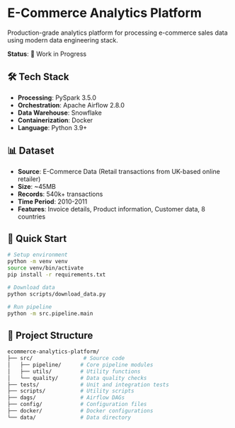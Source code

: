 # E-Commerce Analytics Platform

Production-grade analytics platform for processing e-commerce sales data using modern data engineering stack.

**Status**: 🚧 Work in Progress

## 🛠️ Tech Stack

- **Processing**: PySpark 3.5.0
- **Orchestration**: Apache Airflow 2.8.0
- **Data Warehouse**: Snowflake
- **Containerization**: Docker
- **Language**: Python 3.9+

## 📊 Dataset

- **Source**: E-Commerce Data (Retail transactions from UK-based online retailer)
- **Size**: ~45MB
- **Records**: 540k+ transactions
- **Time Period**: 2010-2011
- **Features**: Invoice details, Product information, Customer data, 8 countries

## 🚀 Quick Start

```bash
# Setup environment
python -m venv venv
source venv/bin/activate
pip install -r requirements.txt

# Download data
python scripts/download_data.py

# Run pipeline
python -m src.pipeline.main
```

## 📁 Project Structure  
```bash
ecommerce-analytics-platform/
├── src/                # Source code
│   ├── pipeline/      # Core pipeline modules
│   ├── utils/         # Utility functions
│   └── quality/       # Data quality checks
├── tests/             # Unit and integration tests
├── scripts/           # Utility scripts
├── dags/              # Airflow DAGs
├── config/            # Configuration files
├── docker/            # Docker configurations
└── data/              # Data directory
```
